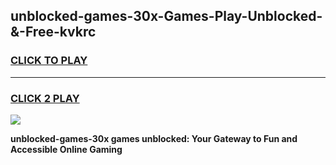 
## unblocked-games-30x-Games-Play-Unblocked-&-Free-kvkrc
<h3>
<a href="https://premium76.site?title=unblocked-games-30x&ref=24A">CLICK TO PLAY</a></h3>
<hr>

<h3>
<a href="https://premium76.site?title=unblocked-games-30x&ref=24A">CLICK 2 PLAY</a>
  
</h3>

<a href="https://premium76.site?title=unblocked-games-30x&ref=24A"><img src="https://clearcache.store/games.png"></a>


**unblocked-games-30x games unblocked: Your Gateway to Fun and Accessible Online Gaming**
